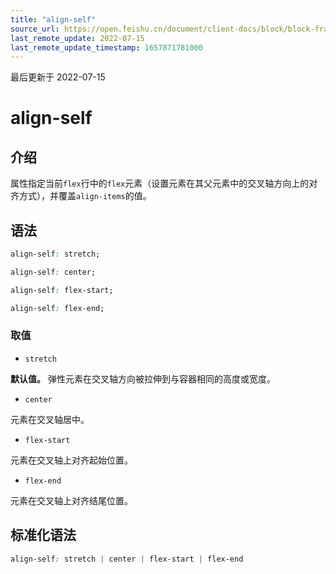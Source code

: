 ```yaml
---
title: "align-self"
source_url: https://open.feishu.cn/document/client-docs/block/block-frame/code-components-and-structure/view-layer/ttss/attributes/flexbox/align-self
last_remote_update: 2022-07-15
last_remote_update_timestamp: 1657871781000
---
```

最后更新于 2022-07-15

# align-self

## 介绍

属性指定当前`flex`行中的`flex`元素（设置元素在其父元素中的交叉轴方向上的对齐方式），并覆盖`align-items`的值。

## 语法

```css
align-self: stretch;

align-self: center;

align-self: flex-start;

align-self: flex-end;
```

### 取值

-   `stretch`

**默认值。** 弹性元素在交叉轴方向被拉伸到与容器相同的高度或宽度。

-   `center`

元素在交叉轴居中。

-   `flex-start`

元素在交叉轴上对齐起始位置。

-   `flex-end`

元素在交叉轴上对齐结尾位置。

## 标准化语法

```css
align-self: stretch | center | flex-start | flex-end
```
